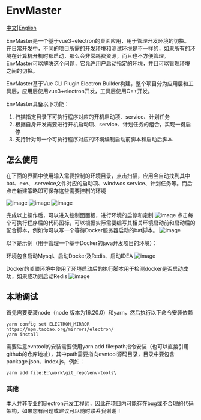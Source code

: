 # EnvMaster

[中文](https://github.com/Mr-miao/env-master/blob/master/README.md)|[English](https://github.com/Mr-miao/env-master/blob/master/README_EN.md)

EnvMaster是一个基于vue3+electron的桌面应用，用于管理开发环境的切换。
在日常开发中，不同的项目所需的开发环境和测试环境是不一样的，如果所有的环境在计算机开机时都启动，那么会非常耗费资源，而且也不方便管理。
EnvMaster可以解决这个问题，它允许用户启动指定的环境，并且可以管理环境之间的切换。

EnvMaster基于Vue CLI Plugin Electron Builder构建，整个项目分为应用层和工具层，应用层使用vue3+electron开发，工具层使用C++开发。

EnvMaster具备以下功能：
1. 扫描指定目录下可执行程序对应的开机启动项、service、计划任务
2. 根据自身开发需要进行开机启动项、service、计划任务的组合，实现一键启停
3. 支持针对每一个可执行程序对应的环境编制启动前脚本和启动后脚本


## 怎么使用
在下面的界面中使用输入需要控制的环境目录，点击扫描，应用会自动找到其中bat、exe、.serveice文件对应的启动项、windwos service、计划任务等。而后点击新建策略即可保存这些需要控制的环境

![image](https://github.com/Mr-miao/env-master/assets/20635826/fbed3ef4-d753-46b2-a138-d4f648f7a725)
![image](https://github.com/Mr-miao/env-master/assets/20635826/8e55c26e-2315-47b5-862f-15088c387a15)
![image](https://github.com/Mr-miao/env-master/assets/20635826/3c42a445-5a45-4cd1-a23d-d0b4e80d44e6)

完成以上操作后，可以进入控制面面板，进行环境的启停和定制
![image](https://github.com/Mr-miao/env-master/assets/20635826/814acd72-7795-4830-a6b8-24fb06564ef7)
点击每个可执行程序后的代码图标，可以根据实际需要编写其相关环境启动前和启动后的配合脚本，例如你可以写一个等待Docker服务器启动的bat脚本。
![image](https://github.com/Mr-miao/env-master/assets/20635826/f132db3c-df3a-42e5-82f1-00794beda80f)

以下是示例（用于管理一个基于Docker的java开发项目的环境）：

环境包含启动Mysql、启动Docker及Redis、启动IDEA
![image](https://github.com/Mr-miao/env-master/assets/20635826/0a84f2be-c54d-4e47-98f0-28d4240b02dd)

Docker的关联环境中使用了环境启动后的执行脚本用于检测docker是否启动成功，如果成功则启动Redis
![image](https://github.com/Mr-miao/env-master/assets/20635826/fabd060a-0155-4066-892c-92ad5409178a)



## 本地调试
首先需要安装node（node 版本为16.20.0）和yarn，然后执行以下命令安装依赖
```
yarn config set ELECTRON_MIRROR https://npm.taobao.org/mirrors/electron/
yarn install
```
需要注意evntool的安装需要使用yarn add file:path指令安装（也可以直接引用github的仓库地址），其中path需要指向evntool源码目录，目录中要包含package.json、index.js，例如：
```
yarn add file:E:\work\git_repo\env-tools\
```
### 其他
本人并非专业的Electron开发工程师，因此在项目内可能存在bug或不合理的代码架构，如果您有问题或建议可以随时联系我谢谢！
